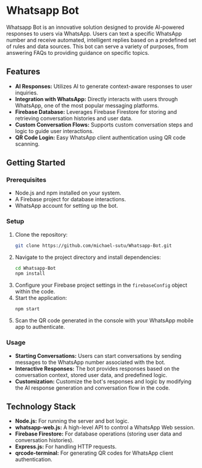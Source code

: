 # Whatsapp Bot

Whatsapp Bot is an innovative solution designed to provide AI-powered responses to users via WhatsApp. Users can text a specific WhatsApp number and receive automated, intelligent replies based on a predefined set of rules and data sources. This bot can serve a variety of purposes, from answering FAQs to providing guidance on specific topics.

## Features

- **AI Responses:** Utilizes AI to generate context-aware responses to user inquiries.
- **Integration with WhatsApp:** Directly interacts with users through WhatsApp, one of the most popular messaging platforms.
- **Firebase Database:** Leverages Firebase Firestore for storing and retrieving conversation histories and user data.
- **Custom Conversation Flows:** Supports custom conversation steps and logic to guide user interactions.
- **QR Code Login:** Easy WhatsApp client authentication using QR code scanning.

## Getting Started

### Prerequisites

- Node.js and npm installed on your system.
- A Firebase project for database interactions.
- WhatsApp account for setting up the bot.

### Setup

1. Clone the repository:
    ```bash
    git clone https://github.com/michael-sutu/Whatsapp-Bot.git
    ```
2. Navigate to the project directory and install dependencies:
    ```bash
    cd Whatsapp-Bot
    npm install
    ```
3. Configure your Firebase project settings in the `firebaseConfig` object within the code.
4. Start the application:
    ```bash
    npm start
    ```
5. Scan the QR code generated in the console with your WhatsApp mobile app to authenticate.

### Usage

- **Starting Conversations:** Users can start conversations by sending messages to the WhatsApp number associated with the bot.
- **Interactive Responses:** The bot provides responses based on the conversation context, stored user data, and predefined logic.
- **Customization:** Customize the bot's responses and logic by modifying the AI response generation and conversation flow in the code.

## Technology Stack

- **Node.js:** For running the server and bot logic.
- **whatsapp-web.js:** A high-level API to control a WhatsApp Web session.
- **Firebase Firestore:** For database operations (storing user data and conversation histories).
- **Express.js:** For handling HTTP requests.
- **qrcode-terminal:** For generating QR codes for WhatsApp client authentication.
